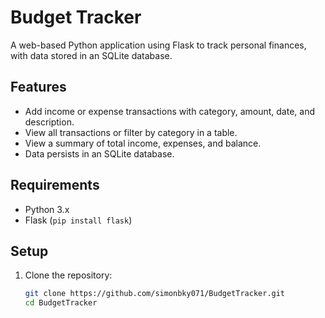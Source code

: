 # Budget Tracker

A web-based Python application using Flask to track personal finances, with data stored in an SQLite database.

## Features
- Add income or expense transactions with category, amount, date, and description.
- View all transactions or filter by category in a table.
- View a summary of total income, expenses, and balance.
- Data persists in an SQLite database.

## Requirements
- Python 3.x
- Flask (`pip install flask`)

## Setup
1. Clone the repository:
   ```bash
   git clone https://github.com/simonbky071/BudgetTracker.git
   cd BudgetTracker